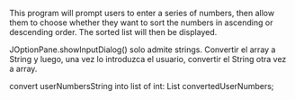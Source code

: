 This program will prompt users to enter a series of numbers, then allow them to choose whether they want to sort the numbers in ascending or descending order. The sorted list will then be displayed.

JOptionPane.showInputDialog() solo admite strings. 
Convertir el array a String y luego, una vez lo introduzca el usuario, convertir el String otra vez a array. 


convert userNumbersString into list of int: List<Integer> convertedUserNumbers; 